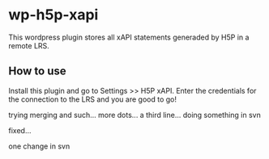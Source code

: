 wp-h5p-xapi
===========

This wordpress plugin stores all xAPI statements generaded by H5P in a remote LRS.

How to use
----------

Install this plugin and go to Settings >> H5P xAPI. Enter the credentials for the connection to the LRS and you are good to go!


trying merging and such...
more dots...
a third line...
doing something in svn

fixed...

one change in svn

